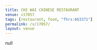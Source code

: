 ```yaml
---
title: CHI WAI CHINESE RESTAURANT
venue: v17057
tags: [restaurant, food, "fhrs:663371"]
permalink: /v/17057/
layout: venue
---
```

null